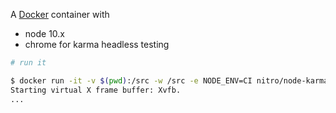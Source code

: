 A [Docker](https://www.docker.com/) container with

- node 10.x
- chrome for karma headless testing


```bash
# run it

$ docker run -it -v $(pwd):/src -w /src -e NODE_ENV=CI nitro/node-karma npm -v
Starting virtual X frame buffer: Xvfb.
...
```
